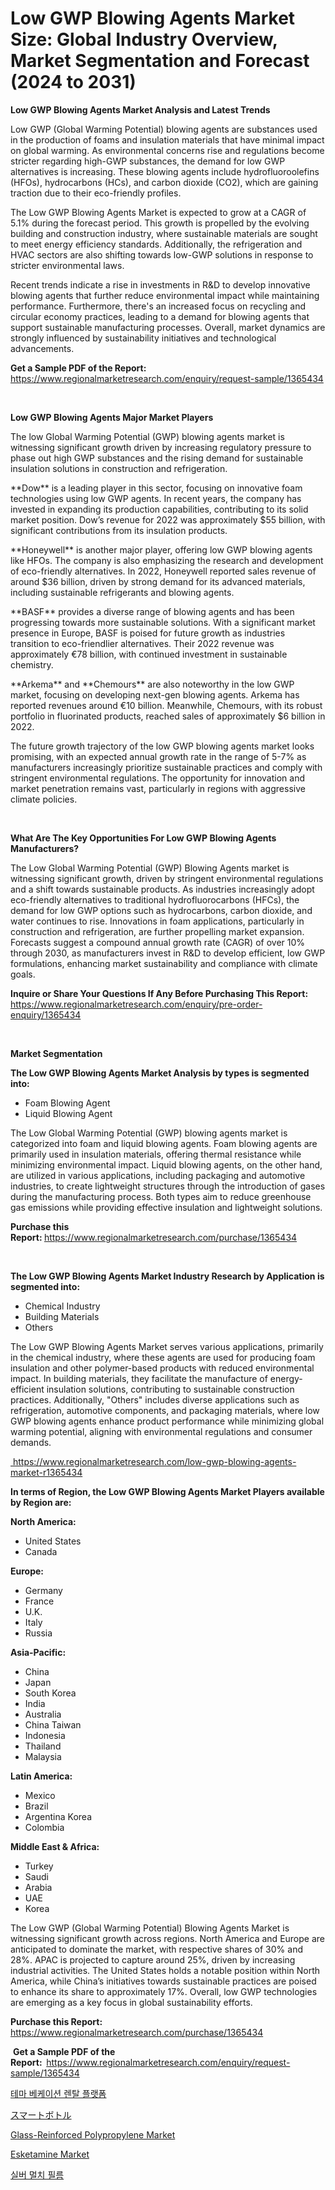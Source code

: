 <p><h1>Low GWP Blowing Agents Market Size: Global Industry Overview, Market Segmentation and Forecast (2024 to 2031)</h1></p><p><strong>Low GWP Blowing Agents Market Analysis and Latest Trends</strong></p>
<p><p>Low GWP (Global Warming Potential) blowing agents are substances used in the production of foams and insulation materials that have minimal impact on global warming. As environmental concerns rise and regulations become stricter regarding high-GWP substances, the demand for low GWP alternatives is increasing. These blowing agents include hydrofluoroolefins (HFOs), hydrocarbons (HCs), and carbon dioxide (CO2), which are gaining traction due to their eco-friendly profiles.</p><p>The Low GWP Blowing Agents Market is expected to grow at a CAGR of 5.1% during the forecast period. This growth is propelled by the evolving building and construction industry, where sustainable materials are sought to meet energy efficiency standards. Additionally, the refrigeration and HVAC sectors are also shifting towards low-GWP solutions in response to stricter environmental laws. </p><p>Recent trends indicate a rise in investments in R&D to develop innovative blowing agents that further reduce environmental impact while maintaining performance. Furthermore, there's an increased focus on recycling and circular economy practices, leading to a demand for blowing agents that support sustainable manufacturing processes. Overall, market dynamics are strongly influenced by sustainability initiatives and technological advancements.</p></p>
<p><strong>Get a Sample PDF of the Report:&nbsp;</strong> <a href="https://www.regionalmarketresearch.com/enquiry/request-sample/1365434">https://www.regionalmarketresearch.com/enquiry/request-sample/1365434</a></p>
<p>&nbsp;</p>
<p><strong>Low GWP Blowing Agents Major Market Players</strong></p>
<p><p>The low Global Warming Potential (GWP) blowing agents market is witnessing significant growth driven by increasing regulatory pressure to phase out high GWP substances and the rising demand for sustainable insulation solutions in construction and refrigeration.</p><p>**Dow** is a leading player in this sector, focusing on innovative foam technologies using low GWP agents. In recent years, the company has invested in expanding its production capabilities, contributing to its solid market position. Dow’s revenue for 2022 was approximately $55 billion, with significant contributions from its insulation products.</p><p>**Honeywell** is another major player, offering low GWP blowing agents like HFOs. The company is also emphasizing the research and development of eco-friendly alternatives. In 2022, Honeywell reported sales revenue of around $36 billion, driven by strong demand for its advanced materials, including sustainable refrigerants and blowing agents.</p><p>**BASF** provides a diverse range of blowing agents and has been progressing towards more sustainable solutions. With a significant market presence in Europe, BASF is poised for future growth as industries transition to eco-friendlier alternatives. Their 2022 revenue was approximately €78 billion, with continued investment in sustainable chemistry.</p><p>**Arkema** and **Chemours** are also noteworthy in the low GWP market, focusing on developing next-gen blowing agents. Arkema has reported revenues around €10 billion. Meanwhile, Chemours, with its robust portfolio in fluorinated products, reached sales of approximately $6 billion in 2022.</p><p>The future growth trajectory of the low GWP blowing agents market looks promising, with an expected annual growth rate in the range of 5-7% as manufacturers increasingly prioritize sustainable practices and comply with stringent environmental regulations. The opportunity for innovation and market penetration remains vast, particularly in regions with aggressive climate policies.</p></p>
<p>&nbsp;</p>
<p><strong>What Are The Key Opportunities For Low GWP Blowing Agents Manufacturers?</strong></p>
<p><p>The Low Global Warming Potential (GWP) Blowing Agents market is witnessing significant growth, driven by stringent environmental regulations and a shift towards sustainable products. As industries increasingly adopt eco-friendly alternatives to traditional hydrofluorocarbons (HFCs), the demand for low GWP options such as hydrocarbons, carbon dioxide, and water continues to rise. Innovations in foam applications, particularly in construction and refrigeration, are further propelling market expansion. Forecasts suggest a compound annual growth rate (CAGR) of over 10% through 2030, as manufacturers invest in R&D to develop efficient, low GWP formulations, enhancing market sustainability and compliance with climate goals.</p></p>
<p><strong>Inquire or Share Your Questions If Any Before Purchasing This Report:</strong> <a href="https://www.regionalmarketresearch.com/enquiry/pre-order-enquiry/1365434">https://www.regionalmarketresearch.com/enquiry/pre-order-enquiry/1365434</a></p>
<p>&nbsp;</p>
<p><strong>Market Segmentation</strong></p>
<p><strong>The Low GWP Blowing Agents Market Analysis by types is segmented into:</strong></p>
<p><ul><li>Foam Blowing Agent</li><li>Liquid Blowing Agent</li></ul></p>
<p><p>The Low Global Warming Potential (GWP) blowing agents market is categorized into foam and liquid blowing agents. Foam blowing agents are primarily used in insulation materials, offering thermal resistance while minimizing environmental impact. Liquid blowing agents, on the other hand, are utilized in various applications, including packaging and automotive industries, to create lightweight structures through the introduction of gases during the manufacturing process. Both types aim to reduce greenhouse gas emissions while providing effective insulation and lightweight solutions.</p></p>
<p><strong>Purchase this Report:&nbsp;</strong><a href="https://www.regionalmarketresearch.com/purchase/1365434">https://www.regionalmarketresearch.com/purchase/1365434</a></p>
<p>&nbsp;</p>
<p><strong>The Low GWP Blowing Agents Market Industry Research by Application is segmented into:</strong></p>
<p><ul><li>Chemical Industry</li><li>Building Materials</li><li>Others</li></ul></p>
<p><p>The Low GWP Blowing Agents Market serves various applications, primarily in the chemical industry, where these agents are used for producing foam insulation and other polymer-based products with reduced environmental impact. In building materials, they facilitate the manufacture of energy-efficient insulation solutions, contributing to sustainable construction practices. Additionally, "Others" includes diverse applications such as refrigeration, automotive components, and packaging materials, where low GWP blowing agents enhance product performance while minimizing global warming potential, aligning with environmental regulations and consumer demands.</p></p>
<p><a href="https://www.regionalmarketresearch.com/low-gwp-blowing-agents-market-r1365434">&nbsp;https://www.regionalmarketresearch.com/low-gwp-blowing-agents-market-r1365434</a></p>
<p><strong>In terms of Region, the Low GWP Blowing Agents Market Players available by Region are:</strong></p>
<p>
    <p> <strong> North America: </strong>
        <ul>
            <li>United States</li>
            <li>Canada</li>
        </ul>
        </p> 
    <p> <strong> Europe: </strong>
        <ul>
            <li>Germany</li>
            <li>France</li>
            <li>U.K.</li>
            <li>Italy</li>
            <li>Russia</li>
        </ul>
        </p> 
    <p> <strong> Asia-Pacific: </strong>
        <ul>
            <li>China</li>
            <li>Japan</li>
            <li>South Korea</li>
            <li>India</li>
            <li>Australia</li>
            <li>China Taiwan</li>
            <li>Indonesia</li>
            <li>Thailand</li>
            <li>Malaysia</li>
        </ul>
        </p> 
    <p> <strong> Latin America: </strong>
        <ul>
            <li>Mexico</li>
            <li>Brazil</li>
            <li>Argentina Korea</li>
            <li>Colombia</li>
        </ul>
        </p> 
    <p> <strong> Middle East & Africa: </strong>
        <ul>
            <li>Turkey</li>
            <li>Saudi</li>
            <li>Arabia</li>
            <li>UAE</li>
            <li>Korea</li>
        </ul>
    </p>
    </p>
<p><p>The Low GWP (Global Warming Potential) Blowing Agents Market is witnessing significant growth across regions. North America and Europe are anticipated to dominate the market, with respective shares of 30% and 28%. APAC is projected to capture around 25%, driven by increasing industrial activities. The United States holds a notable position within North America, while China’s initiatives towards sustainable practices are poised to enhance its share to approximately 17%. Overall, low GWP technologies are emerging as a key focus in global sustainability efforts.</p></p>
<p><strong>Purchase this Report: </strong><a href="https://www.regionalmarketresearch.com/purchase/1365434">https://www.regionalmarketresearch.com/purchase/1365434</a></p>
<p>&nbsp;<strong>Get a Sample PDF of the Report:&nbsp;&nbsp;</strong><a href="https://www.regionalmarketresearch.com/enquiry/request-sample/1365434">https://www.regionalmarketresearch.com/enquiry/request-sample/1365434</a></p>
<p><strong></strong></p>
<p><p><a href="https://medium.com/@czbtzkwc9/%EC%8B%9C%EC%9E%A5-%EC%A0%84%EB%A7%9D-%EA%B8%80%EB%A1%9C%EB%B2%8C-%ED%85%8C%EB%A7%88-%ED%9C%B4%EA%B0%80-%EC%9E%84%EB%8C%80-%ED%94%8C%EB%9E%AB%ED%8F%BC-%EB%8F%99%ED%96%A5-%EB%B0%8F-%EC%98%81%ED%96%A5-%EB%B6%84%EC%84%9D-2024-2031-%EC%9D%91%EC%9A%A9-%ED%94%84%EB%A1%9C%EA%B7%B8%EB%9E%A8%EB%B3%84-%EC%9E%84%EB%8C%80-%EC%9E%90%EC%82%B0-%EC%82%AC%EC%97%85-%EB%8F%85%EB%A6%BD-%EC%86%8C%EC%9C%A0%EC%9E%90-%EB%B0%8F-%EC%9C%A0%ED%98%95%EB%B3%84-%ED%81%B4%EB%9D%BC%EC%9A%B0%EB%93%9C-%EC%9B%B9-%EA%B8%B0%EB%B0%98-%ED%94%8C%EB%9E%AB%ED%8F%BC-906d4681387c">테마 베케이션 렌탈 플랫폼</a></p><p><a href="https://medium.com/@vidarogahn/%E3%82%B9%E3%83%9E%E3%83%BC%E3%83%88%E3%83%9C%E3%83%88%E3%83%AB%E5%B8%82%E5%A0%B4-%E6%A5%AD%E7%95%8C%E3%81%AE%E7%8A%B6%E6%B3%81-%E6%88%90%E9%95%B7%E3%81%AE%E8%BB%8C%E8%B7%A1-%E3%81%9D%E3%81%97%E3%81%A6%E3%82%B0%E3%83%AD%E3%83%BC%E3%83%90%E3%83%AB%E5%B8%82%E5%A0%B4-388201b847e0?postPublishedType=repub">スマートボトル</a></p><p><a href="https://issuu.com/reportprime-2/docs/glass-reinforced-polypropylene-mark_0e002e614a5b82">Glass-Reinforced Polypropylene Market</a></p><p><a href="https://www.linkedin.com/pulse/esketamine-market-emerging-trends-future-prospects-period-dvylc?trackingId=j0dxECTYQUm6EeO8G%2BdBTA%3D%3D">Esketamine Market</a></p><p><a href="https://medium.com/@czbtzkwc9/%EC%9D%80%EC%83%89-%EB%A9%80%EC%B9%98-%ED%95%84%EB%A6%84-%EC%82%B0%EC%97%85-%EB%B6%84%EC%84%9D-%EB%B3%B4%EA%B3%A0%EC%84%9C-%EC%9D%91%EC%9A%A9-%EC%A7%80%EC%97%AD-%EA%B2%BD%EC%9F%81-%EC%A0%84%EB%9E%B5%EC%97%90-%EB%94%B0%EB%A5%B8-%EC%8B%9C%EC%9E%A5-%EA%B7%9C%EB%AA%A8-%EC%A0%90%EC%9C%A0%EC%9C%A8-%EC%B6%94%EC%84%B8-2024-2031-8f85e255b43d">실버 멀치 필름</a></p></p>